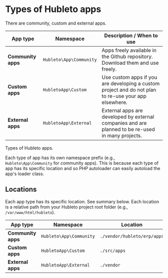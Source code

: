# Types of Hubleto apps

There are community, custom and external apps.

| App type            | Namespace                | Description / When to use                                                                            |
| ------------------- | ------------------------ | ---------------------------------------------------------------------------------------------------- |
| **Community apps**  | `Hubleto\App\Community`  | Apps freely available in the Github repository. Download them and use freely.                        |
| **Custom apps**     | `HubletoApp\Custom`     | Use custom apps if you are developing a custom project and do not plan to re-use your app elsewhere. |
| **External apps**   | `HubletoApp\External`   | External apps are developed by external companies and are planned to be re-used in many projects.    |
Types of Hubleto apps.

Each type of app has its own namespace prefix (e.g., `Hubleto\App\Community` for community apps). This is because each type of app has its specific location and so PHP autoloader can easily autoload the app's loader class.

## Locations

Each app type has its specific location. See summary below. Each location is a relative path from your Hubleto project root folder (e.g., `/var/www/html/hubleto`).

| App type           | Namespace              | Location                |
| ------------------ | ---------------------- | ----------------------- |
| **Community apps** | `Hubleto\App\Community` | `./vendor/hubleto/erp/apps` |
| **Custom apps**    | `HubletoApp\Custom`    | `./src/apps`            |
| **External apps**  | `HubletoApp\External`  | `./vendor`              |
